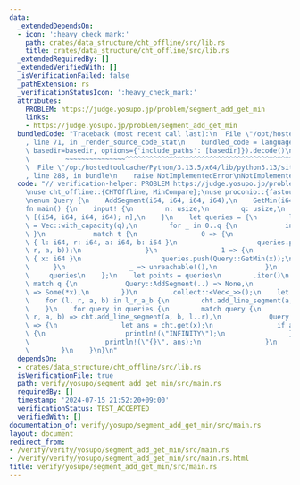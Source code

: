 ```yaml
---
data:
  _extendedDependsOn:
  - icon: ':heavy_check_mark:'
    path: crates/data_structure/cht_offline/src/lib.rs
    title: crates/data_structure/cht_offline/src/lib.rs
  _extendedRequiredBy: []
  _extendedVerifiedWith: []
  _isVerificationFailed: false
  _pathExtension: rs
  _verificationStatusIcon: ':heavy_check_mark:'
  attributes:
    PROBLEM: https://judge.yosupo.jp/problem/segment_add_get_min
    links:
    - https://judge.yosupo.jp/problem/segment_add_get_min
  bundledCode: "Traceback (most recent call last):\n  File \"/opt/hostedtoolcache/Python/3.13.5/x64/lib/python3.13/site-packages/onlinejudge_verify/documentation/build.py\"\
    , line 71, in _render_source_code_stat\n    bundled_code = language.bundle(stat.path,\
    \ basedir=basedir, options={'include_paths': [basedir]}).decode()\n          \
    \         ~~~~~~~~~~~~~~~^^^^^^^^^^^^^^^^^^^^^^^^^^^^^^^^^^^^^^^^^^^^^^^^^^^^^^^^^^^^^^^^^^\n\
    \  File \"/opt/hostedtoolcache/Python/3.13.5/x64/lib/python3.13/site-packages/onlinejudge_verify/languages/rust.py\"\
    , line 288, in bundle\n    raise NotImplementedError\nNotImplementedError\n"
  code: "// verification-helper: PROBLEM https://judge.yosupo.jp/problem/segment_add_get_min\n\
    \nuse cht_offline::{CHTOffline, MinCompare};\nuse proconio::{fastout, input};\n\
    \nenum Query {\n    AddSegment(i64, i64, i64, i64),\n    GetMin(i64),\n}\n\n#[fastout]\n\
    fn main() {\n    input! {\n        n: usize,\n        q: usize,\n        l_r_a_b:\
    \ [(i64, i64, i64, i64); n],\n    }\n    let queries = {\n        let mut queries\
    \ = Vec::with_capacity(q);\n        for _ in 0..q {\n            input! { t: i64\
    \ }\n            match t {\n                0 => {\n                    input!\
    \ { l: i64, r: i64, a: i64, b: i64 }\n                    queries.push(Query::AddSegment(l,\
    \ r, a, b));\n                }\n                1 => {\n                    input!\
    \ { x: i64 }\n                    queries.push(Query::GetMin(x));\n          \
    \      }\n                _ => unreachable!(),\n            }\n        }\n   \
    \     queries\n    };\n    let points = queries\n        .iter()\n        .filter_map(|q|\
    \ match q {\n            Query::AddSegment(..) => None,\n            Query::GetMin(x)\
    \ => Some(*x),\n        })\n        .collect::<Vec<_>>();\n    let mut cht = CHTOffline::<MinCompare>::new(points);\n\
    \    for (l, r, a, b) in l_r_a_b {\n        cht.add_line_segment(a, b, l..r);\n\
    \    }\n    for query in queries {\n        match query {\n            Query::AddSegment(l,\
    \ r, a, b) => cht.add_line_segment(a, b, l..r),\n            Query::GetMin(x)\
    \ => {\n                let ans = cht.get(x);\n                if ans == i64::MAX\
    \ {\n                    println!(\"INFINITY\");\n                } else {\n \
    \                   println!(\"{}\", ans);\n                }\n            }\n\
    \        }\n    }\n}\n"
  dependsOn:
  - crates/data_structure/cht_offline/src/lib.rs
  isVerificationFile: true
  path: verify/yosupo/segment_add_get_min/src/main.rs
  requiredBy: []
  timestamp: '2024-07-15 21:52:20+09:00'
  verificationStatus: TEST_ACCEPTED
  verifiedWith: []
documentation_of: verify/yosupo/segment_add_get_min/src/main.rs
layout: document
redirect_from:
- /verify/verify/yosupo/segment_add_get_min/src/main.rs
- /verify/verify/yosupo/segment_add_get_min/src/main.rs.html
title: verify/yosupo/segment_add_get_min/src/main.rs
---
```

